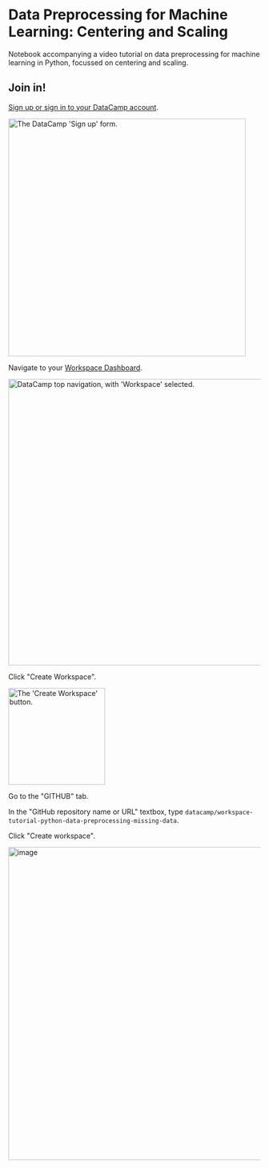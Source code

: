 # Data Preprocessing for Machine Learning: Centering and Scaling

Notebook accompanying a video tutorial on data preprocessing for machine learning in Python, focussed on centering and scaling.

## Join in!

[Sign up or sign in to your DataCamp account](https://www.datacamp.com/).

<img width="474" alt="The DataCamp 'Sign up' form." src="https://user-images.githubusercontent.com/197589/163228860-74ccf893-77dc-4a29-a812-4d740b0cf9fc.png">

Navigate to your [Workspace Dashboard](https://app.datacamp.com/workspace/dashboard).

<img width="571" alt="DataCamp top navigation, with 'Workspace' selected." src="https://user-images.githubusercontent.com/197589/163227714-c107e2ac-c024-461f-a5ea-5b04d2a50b77.png">

Click "Create Workspace".

<img width="193" alt="The 'Create Workspace' button." src="https://user-images.githubusercontent.com/197589/163227908-c9c83408-15e5-4fdd-b599-9a5747dea136.png">

Go to the "GITHUB" tab.

In the "GitHub repository name or URL" textbox, type `datacamp/workspace-tutorial-python-data-preprocessing-missing-data`.

Click "Create workspace".

<img width="624" alt="image" src="https://user-images.githubusercontent.com/197589/168152860-eeb34f7a-00dd-4289-9efd-78ec86006246.png">
